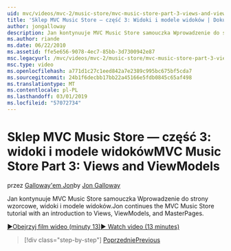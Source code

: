 ```yaml
---
uid: mvc/videos/mvc-2/music-store/mvc-music-store-part-3-views-and-viewmodels
title: 'Sklep MVC Music Store — część 3: Widoki i modele widoków | Dokumentacja firmy Microsoft'
author: jongalloway
description: Jan kontynuuje MVC Music Store samouczka Wprowadzenie do strony wzorcowe, widoki i modele widoków.
ms.author: riande
ms.date: 06/22/2010
ms.assetid: ffe5e656-9078-4ec7-85bb-3d7300942e87
msc.legacyurl: /mvc/videos/mvc-2/music-store/mvc-music-store-part-3-views-and-viewmodels
msc.type: video
ms.openlocfilehash: a771d1c27c1eed842a7e2389c995bc675bf5cda7
ms.sourcegitcommit: 24b1f6decbb17bb22a45166e5fdb0845c65af498
ms.translationtype: MT
ms.contentlocale: pl-PL
ms.lasthandoff: 03/01/2019
ms.locfileid: "57072734"
---
```

<a name="mvc-music-store-part-3-views-and-viewmodels"></a><span data-ttu-id="e8408-103">Sklep MVC Music Store — część 3: widoki i modele widoków</span><span class="sxs-lookup"><span data-stu-id="e8408-103">MVC Music Store Part 3: Views and ViewModels</span></span>
====================
<span data-ttu-id="e8408-104">przez [Galloway'em Jon](https://github.com/jongalloway)</span><span class="sxs-lookup"><span data-stu-id="e8408-104">by [Jon Galloway](https://github.com/jongalloway)</span></span>

<span data-ttu-id="e8408-105">Jan kontynuuje MVC Music Store samouczka Wprowadzenie do strony wzorcowe, widoki i modele widoków.</span><span class="sxs-lookup"><span data-stu-id="e8408-105">Jon continues the MVC Music Store tutorial with an introduction to Views, ViewModels, and MasterPages.</span></span>

[<span data-ttu-id="e8408-106">&#9654;Obejrzyj film wideo (minuty 13)</span><span class="sxs-lookup"><span data-stu-id="e8408-106">&#9654; Watch video (13 minutes)</span></span>](https://channel9.msdn.com/Blogs/ASP-NET-Site-Videos/mvc-music-store-part-3-views-and-viewmodels)

> [!div class="step-by-step"]
> [<span data-ttu-id="e8408-107">Poprzednie</span><span class="sxs-lookup"><span data-stu-id="e8408-107">Previous</span></span>](mvc-music-store-part-2-controllers.md)
